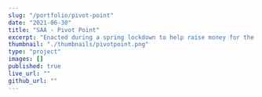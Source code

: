 ```yaml
---
slug: "/portfolio/pivot-point"
date: "2021-06-30"
title: "SAA - Pivot Point"
excerpt: "Enacted during a spring lockdown to help raise money for the Sculptors Association of Alberta."
thumbnail: "./thumbnails/pivotpoint.png"
type: "project"
images: []
published: true
live_url: ""
github_url: ""
---
```

